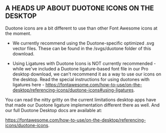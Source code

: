 A HEADS UP ABOUT DUOTONE ICONS ON THE DESKTOP
---------------------------------------------

Duotone icons are a bit different to use than other Font Awesome icons at the moment.

* We currently recommend using the Duotone-specific optimized .svg vector
  files. These can be found in the /svgs/duotone folder of this download.

* Using Ligatures with Duotone Icons is NOT currently recommended - while we've
  included a Duotone ligature-based font file in our Pro desktop download, we
  can't recommend it as a way to use our icons on the desktop. Read the special
  instructions for using duotones with ligatures here -
  https://fontawesome.com/how-to-use/on-the-desktop/referencing-icons/duotone-icons#using-ligatures.

You can read the nitty gritty on the current limitations desktop apps have that
made our Duotone ligature implementation different there as well. And our full
Duotone Desktop docs are available at:

https://fontawesome.com/how-to-use/on-the-desktop/referencing-icons/duotone-icons.
